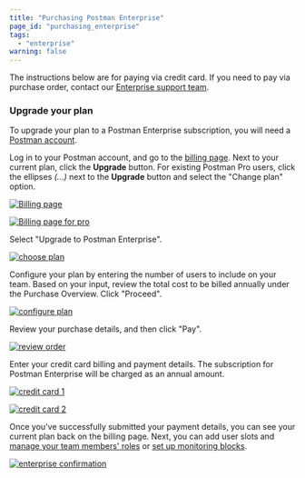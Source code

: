 ```yaml
---
title: "Purchasing Postman Enterprise"
page_id: "purchasing_enterprise"
tags: 
  - "enterprise"
warning: false
---
```


The instructions below are for paying via credit card. If you need to pay via purchase order, contact our [Enterprise support team](http://pages.getpostman.com/Enterprise-Sales_Contact-Us.html).

### Upgrade your plan

To upgrade your plan to a Postman Enterprise subscription, you will need a [Postman account](/docs/v6/postman/launching_postman/postman_account). 

Log in to your Postman account, and go to the [billing page](https://go.postman.co/billing/overview). Next to your current plan, click the **Upgrade** button. For existing Postman Pro users, click the ellipses *(...)* next to the **Upgrade** button and select the "Change plan" option. 

[![Billing page](https://s3.amazonaws.com/postman-static-getpostman-com/postman-docs/enterprise-upgrade.png)](https://s3.amazonaws.com/postman-static-getpostman-com/postman-docs/enterprise-upgrade.png)

[![Billing page for pro](https://s3.amazonaws.com/postman-static-getpostman-com/postman-docs/enterprise-upgrade-trial.png)](https://s3.amazonaws.com/postman-static-getpostman-com/postman-docs/enterprise-upgrade-trial.png)

Select "Upgrade to Postman Enterprise".

[![choose plan](https://s3.amazonaws.com/postman-static-getpostman-com/postman-docs/purchasingenterprise1.png)](https://s3.amazonaws.com/postman-static-getpostman-com/postman-docs/purchasingenterprise1.png)

Configure your plan by entering the number of users to include on your team. Based on your input, review the total cost to be billed annually under the Purchase Overview. Click "Proceed".

[![configure plan](https://s3.amazonaws.com/postman-static-getpostman-com/postman-docs/purchasingenterprise2.png)](https://s3.amazonaws.com/postman-static-getpostman-com/postman-docs/purchasingenterprise2.png)

Review your purchase details, and then click "Pay".

[![review order](https://s3.amazonaws.com/postman-static-getpostman-com/postman-docs/purchasingenterprise3.png)](https://s3.amazonaws.com/postman-static-getpostman-com/postman-docs/purchasingenterprise3.png)

Enter your credit card billing and payment details. The subscription for Postman Enterprise will be charged as an annual amount.

[![credit card 1](https://s3.amazonaws.com/postman-static-getpostman-com/postman-docs/enterprise-cc1.png)](https://s3.amazonaws.com/postman-static-getpostman-com/postman-docs/enterprise-cc1.png)

[![credit card 2](https://s3.amazonaws.com/postman-static-getpostman-com/postman-docs/enterprise-cc2.png)](https://s3.amazonaws.com/postman-static-getpostman-com/postman-docs/enterprise-cc2.png)

Once you've successfully submitted your payment details, you can see your current plan back on the billing page. Next, you can add user slots and [manage your team members' roles](/docs/v6/pro/managing_pro/managing_your_team) or [set up monitoring blocks](/docs/v6/postman/monitors/pricing_monitors#request-blocks-for-paid-pro-teams).

[![enterprise confirmation](https://s3.amazonaws.com/postman-static-getpostman-com/postman-docs/purchasingenterprise4.png)](https://s3.amazonaws.com/postman-static-getpostman-com/postman-docs/purchasingenterprise4.png)
